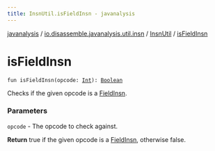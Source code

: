 ```yaml
---
title: InsnUtil.isFieldInsn - javanalysis
---
```


[javanalysis](../../index.html) / [io.disassemble.javanalysis.util.insn](../index.html) / [InsnUtil](index.html) / [isFieldInsn](./is-field-insn.html)

# isFieldInsn

`fun isFieldInsn(opcode: `[`Int`](https://kotlinlang.org/api/latest/jvm/stdlib/kotlin/-int/index.html)`): `[`Boolean`](https://kotlinlang.org/api/latest/jvm/stdlib/kotlin/-boolean/index.html)

Checks if the given opcode is a [FieldInsn](../../io.disassemble.javanalysis.insn/-field-insn/index.html).

### Parameters

`opcode` - The opcode to check against.

**Return**
true if the given opcode is a [FieldInsn](../../io.disassemble.javanalysis.insn/-field-insn/index.html), otherwise false.

